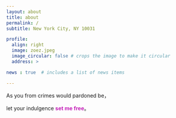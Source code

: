 ```yaml
---
layout: about
title: about
permalink: /
subtitle: New York City, NY 10031

profile:
  align: right
  image: zoez.jpeg
  image_circular: false # crops the image to make it circular
  address: >

news : true  # includes a list of news items

---
```


As you from crimes would pardoned be，

let your indulgence **<span style="color:#c420b8;">set me free</span>**。
